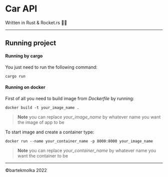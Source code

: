 # Car API

Written in Rust & Rocket.rs 🦀🚀

---

## Running project

#### Running by cargo

You just need to run the following command:

```
cargo run
```

#### Running on docker

First of all you need to build image from *Dockerfile* by running: 

```
docker build -t your_image_name .
```

> **Note** you can replace *your_image_name* by whatever name you want the image of app to be

To start image and create a container type:

```
docker run --name your_container_name -p 8000:8000 your_image_name
```

> **Note** you can replace *your_container_name* by whatever name you want the container to be

---

©bartekmolka 2022
